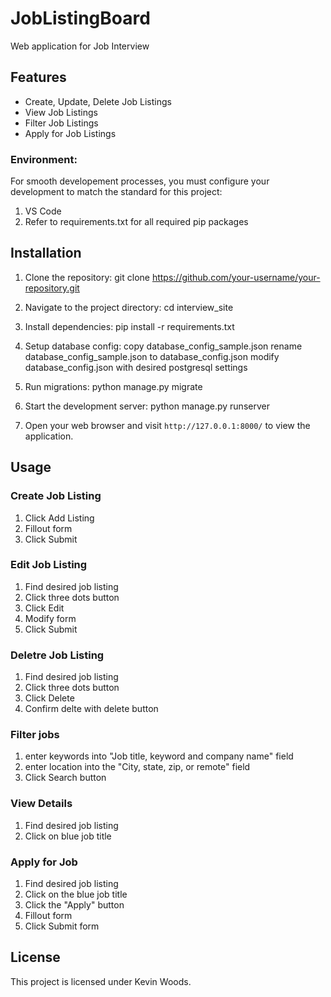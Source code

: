 # JobListingBoard
Web application for Job Interview

## Features
- Create, Update, Delete Job Listings
- View Job Listings
- Filter Job Listings
- Apply for Job Listings

### Environment:
For smooth developement processes, you must configure your development to match the standard for this project:
1. VS Code
2. Refer to requirements.txt for all required pip packages

## Installation
1. Clone the repository:
git clone https://github.com/your-username/your-repository.git

2. Navigate to the project directory:
cd interview_site

4. Install dependencies:
pip install -r requirements.txt

5. Setup database config:
copy database_config_sample.json
rename database_config_sample.json to database_config.json
modify database_config.json with desired postgresql settings

6. Run migrations:
python manage.py migrate

7. Start the development server:
python manage.py runserver

8. Open your web browser and visit `http://127.0.0.1:8000/` to view the application.

## Usage

### Create Job Listing
1. Click Add Listing
2. Fillout form
3. Click Submit

### Edit Job Listing
1. Find desired job listing
2. Click three dots button
3. Click Edit
4. Modify form
5. Click Submit

### Deletre Job Listing
1. Find desired job listing
2. Click three dots button
3. Click Delete
4. Confirm delte with delete button

### Filter jobs
1. enter keywords into "Job title, keyword and company name" field
2. enter location into the "City, state, zip, or remote" field
3. Click Search button

### View Details
1. Find desired job listing
2. Click on blue job title

### Apply for Job
1. Find desired job listing
2. Click on the blue job title
3. Click the "Apply" button
4. Fillout form
5. Click Submit form

## License

This project is licensed under Kevin Woods.